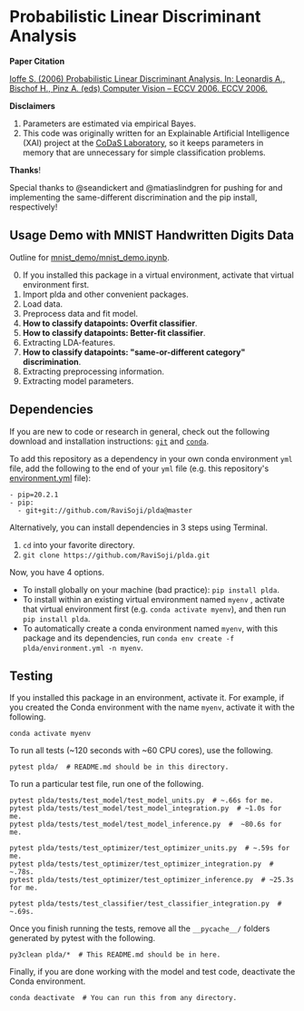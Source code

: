 # Probabilistic Linear Discriminant Analysis

__Paper Citation__

[Ioffe S. (2006) Probabilistic Linear Discriminant Analysis. 
 In: Leonardis A., Bischof H., Pinz A. (eds) Computer Vision – ECCV 2006. 
 ECCV 2006.](
 https://link.springer.com/chapter/10.1007/11744085_41)

__Disclaimers__

1. Parameters are estimated via empirical Bayes.
2. This code was originally written for an Explainable Artificial Intelligence 
    (XAI) project at the [CoDaS Laboratory](http://shaftolab.com/people.html), 
    so it keeps parameters in memory that are unnecessary for simple 
    classification problems.

__Thanks__!

Special thanks to @seandickert and @matiaslindgren for pushing for and 
 implementing the same-different discrimination and the pip install, 
 respectively!

## Usage Demo with MNIST Handwritten Digits Data

Outline for [mnist_demo/mnist_demo.ipynb](./mnist_demo/mnist_demo.ipynb).

0. If you installed this package in a virtual environment, 
    activate that virtual environment first.
1. Import plda and other convenient packages.
2. Load data.
3. Preprocess data and fit model.
4. __How to classify datapoints: Overfit classifier__.
5. __How to classify datapoints: Better-fit classifier__.
6. Extracting LDA-features.
7. __How to classify datapoints: "same-or-different category" discrimination__.
8. Extracting preprocessing information.
9. Extracting model parameters.

## Dependencies

If you are new to code or research in general,
 check out the following download and installation instructions: 
 [`git`](https://git-scm.com/downloads) and 
 [`conda`](https://github.com/conda/conda).

To add this repository as a dependency in your own conda environment 
 `yml` file, 
 add the following to the end of your `yml` file
 (e.g. this repository's [environment.yml](./environment.yml) file): 
  ```
  - pip=20.2.1
  - pip:
    - git+git://github.com/RaviSoji/plda@master
  ```

Alternatively, you can install dependencies in 3 steps using Terminal.

1. `cd` into your favorite directory.
2. `git clone https://github.com/RaviSoji/plda.git`

Now, you have 4 options.
- To install globally on your machine (bad practice): 
   `pip install plda`.
- To install within an existing virtual environment named `myenv` ,
   activate that virtual environment first 
   (e.g. `conda activate myenv`), 
   and then run `pip install plda`.
- To automatically create a conda environment named `myenv`, 
   with this package and its dependencies,
   run `conda env create -f plda/environment.yml -n myenv`.

## Testing

If you installed this package in an environment, activate it.
For example, if you created the Conda environment with the name `myenv`, 
 activate it with the following.
``` shell
conda activate myenv
```

To run all tests (~120 seconds with ~60 CPU cores), use the following.
``` shell
pytest plda/  # README.md should be in this directory.
```

To run a particular test file, run one of the following.
``` shell
pytest plda/tests/test_model/test_model_units.py  # ~.66s for me.
pytest plda/tests/test_model/test_model_integration.py  # ~1.0s for me.
pytest plda/tests/test_model/test_model_inference.py  #  ~80.6s for me.

pytest plda/tests/test_optimizer/test_optimizer_units.py  # ~.59s for me.
pytest plda/tests/test_optimizer/test_optimizer_integration.py  # ~.78s.
pytest plda/tests/test_optimizer/test_optimizer_inference.py  # ~25.3s for me.

pytest plda/tests/test_classifier/test_classifier_integration.py  # ~.69s.
```

Once you finish running the tests, 
 remove all the `__pycache__/` folders generated by pytest with the following.
``` shell
py3clean plda/*  # This README.md should be in here.
```

Finally, if you are done working with the model and test code, 
 deactivate the Conda environment.
``` shell
conda deactivate  # You can run this from any directory.
```

